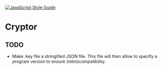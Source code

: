 [![JavaScript Style Guide](https://img.shields.io/badge/code_style-standard-brightgreen.svg)](https://standardjs.com)

# Cryptor

## TODO

- Make .key file a stringified JSON file.
This file will then allow to specify a program version to ensure (retro)compatibility.